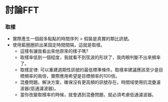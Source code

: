 # 討論FFT

### 取樣
+ 實際產生一個超多點點的時間序列 > 假裝是真實的類比訊號。
+ 使用藍圈圈抓出某固定時間間隔，這就是取樣。
  + 這樣有讓我看出來他原來的樣子嗎?
  + 取樣率低到一個程度，我就看不到弦波的形狀了，我肉眼判斷不出來頻率了。
  + 取樣定律: 可以重建週期性訊號的最低標準條件。取樣率建議應該至少是目標頻率的兩倍，實際應用希望是目標頻率的100倍。
  + 混疊問題。解決方案，確保沒有更高頻的訊號存在。時間域使用抗混疊濾波器(低通濾波器)。
  + 當你改變取樣率的時候，就會遇到混疊問題，就必須考慮低通濾波器。
